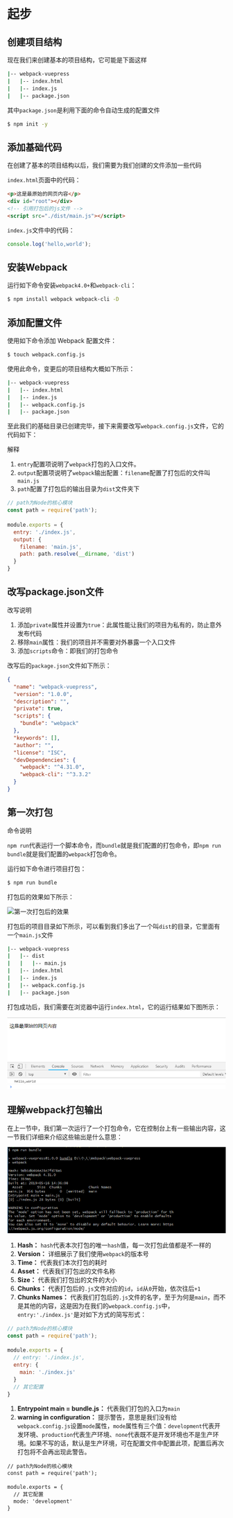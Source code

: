 # 起步

## 创建项目结构

现在我们来创建基本的项目结构，它可能是下面这样

```sh
|-- webpack-vuepress
|   |-- index.html
|   |-- index.js
|   |-- package.json
```

其中`package.json`是利用下面的命令自动生成的配置文件

```sh
$ npm init -y
```

## 添加基础代码

在创建了基本的项目结构以后，我们需要为我们创建的文件添加一些代码

`index.html`页面中的代码：

```html
<p>这是最原始的网页内容</p>
<div id="root"></div>
<!-- 引用打包后的js文件 -->
<script src="./dist/main.js"></script>
```

`index.js`文件中的代码：

```js
console.log('hello,world');
```

## 安装Webpack

运行如下命令安装`webpack4.0+`和`webpack-cli`：

```sh
$ npm install webpack webpack-cli -D
```

## 添加配置文件

使用如下命令添加 Webpack 配置文件：

```sh
$ touch webpack.config.js
```

使用此命令，变更后的项目结构大概如下所示：

```sh
|-- webpack-vuepress
|   |-- index.html
|   |-- index.js
|   |-- webpack.config.js
|   |-- package.json
```

至此我们的基础目录已创建完毕，接下来需要改写`webpack.config.js`文件，它的代码如下：

解释

1. `entry`配置项说明了`webpack`打包的入口文件。
2. `output`配置项说明了`webpack`输出配置：`filename`配置了打包后的文件叫`main.js`
3. `path`配置了打包后的输出目录为`dist`文件夹下

```js
// path为Node的核心模块
const path = require('path');

module.exports = {
  entry: './index.js',
  output: {
    filename: 'main.js',
    path: path.resolve(__dirname, 'dist')
  }
}
```

## 改写package.json文件

改写说明

1. 添加`private`属性并设置为`true`：此属性能让我们的项目为私有的，防止意外发布代码
2. 移除`main`属性：我们的项目并不需要对外暴露一个入口文件
3. 添加`scripts`命令：即我们的打包命令

改写后的`package.json`文件如下所示：



```json
{
  "name": "webpack-vuepress",
  "version": "1.0.0",
  "description": "",
  "private": true,
  "scripts": {
    "bundle": "webpack"
  },
  "keywords": [],
  "author": "",
  "license": "ISC",
  "devDependencies": {
    "webpack": "^4.31.0",
    "webpack-cli": "^3.3.2"
  }
}
```

## 第一次打包

命令说明

`npm run`代表运行一个脚本命令，而`bundle`就是我们配置的打包命令，即`npm run bundle`就是我们配置的`webpack`打包命令。

运行如下命令进行项目打包：

```sh
$ npm run bundle
```

打包后的效果如下所示：

![第一次打包后的效果](https://wangtunan.github.io/blog/assets/img/5.d107e67a.png)

打包后的项目目录如下所示，可以看到我们多出了一个叫`dist`的目录，它里面有一个`main.js`文件

```sh
|-- webpack-vuepress
|   |-- dist
|   |   |-- main.js
|   |-- index.html
|   |-- index.js
|   |-- webpack.config.js
|   |-- package.json
```

打包成功后，我们需要在浏览器中运行`index.html`，它的运行结果如下图所示：

![demo](./img/step-2-2.png)

## 理解webpack打包输出

在上一节中，我们第一次运行了一个打包命令，它在控制台上有一些输出内容，这一节我们详细来介绍这些输出是什么意思：

![第一次打包后的效果](./img/step-2-3.png)

1. **Hash：** `hash`代表本次打包的唯一`hash`值，每一次打包此值都是不一样的
2. **Version：** 详细展示了我们使用`webpack`的版本号
3. **Time：** 代表我们本次打包的耗时
4. **Asset：** 代表我们打包出的文件名称
5. **Size：** 代表我们打包出的文件的大小
6. **Chunks：** 代表打包后的`.js`文件对应的`id`，`id`从`0`开始，依次往后`+1`
7. **Chunks Names：** 代表我们打包后的`.js`文件的名字，至于为何是`main`，而不是其他的内容，这是因为在我们的`webpack.config.js`中，`entry:'./index.js'`是对如下方式的简写形式：

```js
// path为Node的核心模块
const path = require('path');

module.exports = {
  // entry: './index.js',
  entry: {
    main: './index.js'
  }
  // 其它配置
}
```

1. **Entrypoint main = bundle.js：** 代表我们打包的入口为`main`
2. **warning in configuration：** 提示警告，意思是我们没有给`webpack.config.js`设置`mode`属性，`mode`属性有三个值：`development`代表开发环境、`production`代表生产环境、`none`代表既不是开发环境也不是生产环境。如果不写的话，默认是生产环境，可在配置文件中配置此项，配置后再次打包将不会再出现此警告。

```../img/webpackjs
// path为Node的核心模块
const path = require('path');

module.exports = {
  // 其它配置
  mode: 'development'
}
```